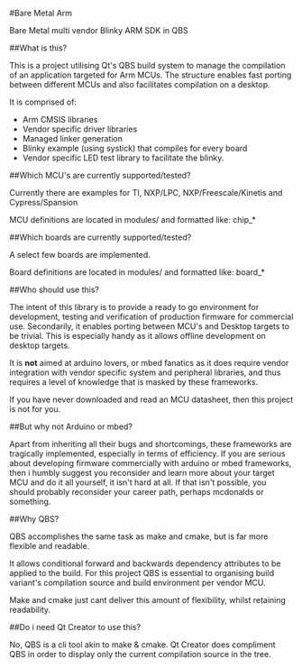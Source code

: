 #Bare Metal Arm

Bare Metal multi vendor Blinky ARM SDK in QBS 


##What is this?

This is a project utilising Qt's QBS build system to manage the compilation of an application targeted for Arm MCUs.  The structure enables fast porting between different MCUs and also facilitates compilation on a desktop.

It is comprised of:

 * Arm CMSIS libraries
 * Vendor specific driver libraries
 * Managed linker generation 
 * Blinky example (using systick) that compiles for every board
 * Vendor specific LED test library to facilitate the blinky.
 
##Which MCU's are currently supported/tested?

Currently there are examples for TI, NXP/LPC, NXP/Freescale/Kinetis and Cypress/Spansion

MCU definitions are located in modules/ and formatted like: chip_* 

##Which boards are currently supported/tested?

A select few boards are implemented.

Board definitions are located in modules/ and formatted like: board_* 
 
##Who should use this?

The intent of this library is to provide a ready to go environment for development, testing and verification of production firmware for commercial use.  Secondarily, it enables porting between MCU's and Desktop targets to be trivial.  This is especially handy as it allows offline development on desktop targets.

It is **not** aimed at arduino lovers, or mbed fanatics as it does require vendor integration with vendor specific system and peripheral libraries, and thus requires a level of knowledge that is masked by these frameworks.

If you have never downloaded and read an MCU datasheet, then this project is not for you.

##But why not Arduino or mbed?

Apart from inheriting all their bugs and shortcomings, these frameworks are tragically implemented, especially in terms of efficiency.  If you are serious about developing firmware commercially with arduino or mbed frameworks, then i humbly suggest you reconsider and learn more about your target MCU and do it all yourself, it isn't hard at all.  If that isn't possible, you should probably reconsider your career path, perhaps mcdonalds or something.

##Why QBS?

QBS accomplishes the same task as make and cmake, but is far more flexible and readable.

It allows conditional forward and backwards dependency attributes to be applied to the build.  For this project QBS is essential to organising build variant's compilation source and build environment per vendor MCU.  

Make and cmake just cant deliver this amount of flexibility, whilst retaining readability.

##Do i need Qt Creator to use this?

No, QBS is a cli tool akin to make & cmake.  Qt Creator does compliment QBS in order to display only the current compilation source in the tree.

